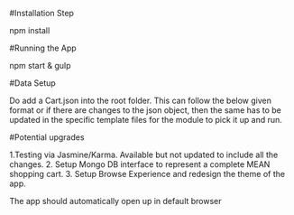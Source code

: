 #Installation Step

npm install

#Running the App

npm start & gulp

#Data Setup

Do add a Cart.json into the root folder. This can follow the below given format or if there are changes to the json object, then the same has to be updated in the specific template files for the module to pick it up and run.



#Potential upgrades

1.Testing via Jasmine/Karma. Available but not updated to include all the changes.
2. Setup Mongo DB interface to represent a complete MEAN shopping cart.
3. Setup Browse Experience and redesign the theme of the app.


The app should automatically open up in default browser